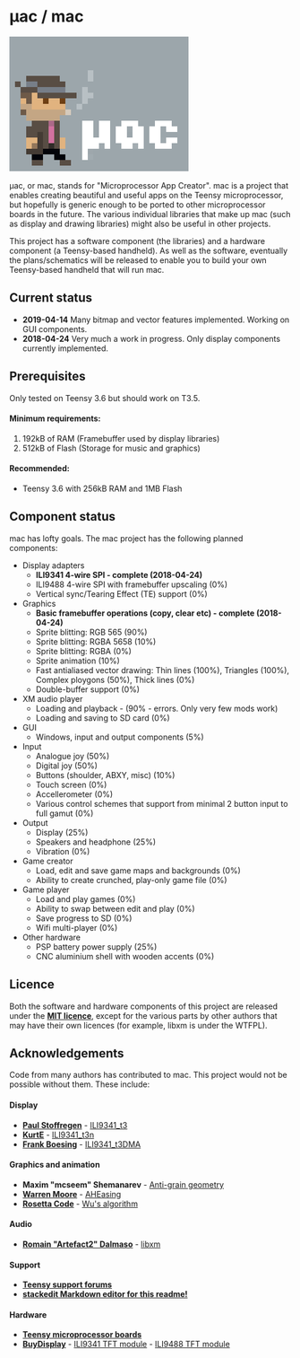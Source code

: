 # μac / mac

![mac logo](/logo.png?raw=true "mac")

μac, or mac, stands for "Microprocessor App Creator". mac is a project that enables creating beautiful and useful apps on the Teensy microprocessor, but hopefully is generic enough to be ported to other microprocessor boards in the future. The various individual libraries that make up mac (such as display and drawing libraries) might also be useful in other projects.

This project has a software component (the libraries) and a hardware component (a Teensy-based handheld). As well as the software, eventually the plans/schematics will be released to enable you to build your own Teensy-based handheld that will run mac.

## Current status

 - **2019-04-14** Many bitmap and vector features implemented. Working on GUI components.
 - **2018-04-24** Very much a work in progress. Only display components currently implemented.

## Prerequisites

Only tested on Teensy 3.6 but should work on T3.5.

#### Minimum requirements: 

 1. 192kB of RAM (Framebuffer used by display libraries)
 2. 512kB of Flash (Storage for music and graphics)

#### Recommended:

 - Teensy 3.6 with 256kB RAM and 1MB Flash

## Component status

mac has lofty goals. The mac project has the following planned components:

 -  Display adapters
	 - **ILI9341 4-wire SPI - complete (2018-04-24)**
	 - ILI9488 4-wire SPI with framebuffer upscaling (0%)
	 - Vertical sync/Tearing Effect (TE) support (0%)
 - Graphics
	 - **Basic framebuffer operations (copy, clear etc) - complete (2018-04-24)**
	 - Sprite blitting: RGB 565 (90%)
	 - Sprite blitting: RGBA 5658 (10%)
	 - Sprite blitting: RGBA (0%)
	 - Sprite animation (10%)
	 - Fast antialiased vector drawing: Thin lines (100%), Triangles (100%), Complex ploygons (50%), Thick lines (0%)
	 - Double-buffer support (0%)
 - XM audio player
	 - Loading and playback - (90% - errors. Only very few mods work)
	 - Loading and saving to SD card (0%)
- GUI
	- Windows, input and output components (5%)
- Input
	- Analogue joy (50%)
	- Digital joy (50%)
	- Buttons (shoulder, ABXY, misc) (10%)
	- Touch screen (0%)
	- Accellerometer (0%)
	- Various control schemes that support from minimal 2 button input to full gamut (0%)
- Output
	- Display (25%)
	- Speakers and headphone (25%)
	- Vibration (0%)
- Game creator
	- Load, edit and save game maps and backgrounds (0%)
	- Ability to create crunched, play-only game file (0%)
- Game player
	- Load and play games (0%)
	- Ability to swap between edit and play (0%)
	- Save progress to SD (0%)
	- Wifi multi-player (0%)
- Other hardware
	- PSP battery power supply (25%)
	- CNC aluminium shell with wooden accents (0%)

## Licence

Both the software and hardware components of this project are released under the **[MIT licence](https://en.wikipedia.org/wiki/MIT_License)**, except for the various parts by other authors that may have their own licences (for example, libxm is under the WTFPL).

## Acknowledgements

Code from many authors has contributed to mac. This project would not be possible without them. These include:

#### Display

* **[Paul Stoffregen](mailto:)** - [ILI9341_t3](https://github.com/PaulStoffregen/ILI9341_t3)
* **[KurtE](mailto:)** - [ILI9341_t3n](https://github.com/KurtE/ILI9341_t3n)
* **[Frank Boesing](mailto:)** - [ILI9341_t3DMA](https://github.com/FrankBoesing/ILI9341_t3DMA)

#### Graphics and animation

* **Maxim "mcseem" Shemanarev** - [Anti-grain geometry](https://en.wikipedia.org/wiki/Anti-Grain_Geometry)
* **[Warren Moore](wm@warrenmoore.net)** - [AHEasing](https://github.com/warrenm/AHEasing)
* **[Rosetta Code](https://rosettacode.org/wiki/Rosetta_Code)** - [Wu's algorithm](https://rosettacode.org/wiki/Xiaolin_Wu%27s_line_algorithm)

#### Audio

* **[Romain "Artefact2" Dalmaso](mailto:artefact2@gmail.com)** - [libxm](https://github.com/Artefact2/libxm)

#### Support

* **[Teensy support forums](https://forum.pjrc.com/)**
* **[stackedit Markdown editor for this readme!](https://stackedit.io/)**

#### Hardware

* **[Teensy microprocessor boards](https://www.pjrc.com/teensy/)**
* **[BuyDisplay](https://www.buydisplay.com)** - [ILI9341 TFT module](https://www.buydisplay.com/default/3-2-inch-capacitive-touchscreen-240x320-tft-lcd-module-display) - [ILI9488 TFT module](https://www.buydisplay.com/default/lcd-3-5-inch-320x480-tft-display-module-optl-touch-screen-w-breakout-board)